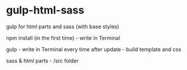 # gulp-html-sass
gulp for html parts and sass (with base styles)

npm install (in the first time) - write in Terminal

gulp - write in Terminal every time after update - build template and css

sass & html parts - /src folder
